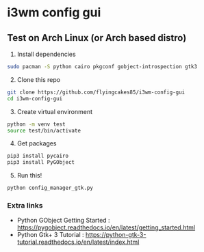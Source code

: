 # i3wm config gui

## Test on Arch Linux (or Arch based distro)

1. Install dependencies

 ```sh
 sudo pacman -S python cairo pkgconf gobject-introspection gtk3
 ```

2. Clone this repo
  ```sh
  git clone https://github.com/flyingcakes85/i3wm-config-gui
  cd i3wm-config-gui
  ```

3. Create virtual environment
  ```sh
  python -m venv test
  source test/bin/activate
  ```

4. Get packages
  ```sh
  pip3 install pycairo
  pip3 install PyGObject
  ```

5. Run this!
  ```sh
  python config_manager_gtk.py
  ```

### Extra links

- Python GObject Getting Started : https://pygobject.readthedocs.io/en/latest/getting_started.html
- Python Gtk+ 3 Tutorial : https://python-gtk-3-tutorial.readthedocs.io/en/latest/index.html
